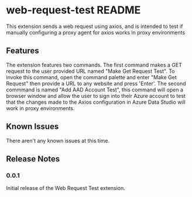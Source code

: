 # web-request-test README

This extension sends a web request using axios, and is intended to test if manually configuring a proxy agent for axios works in proxy environments

## Features

The extension features two commands. The first command makes a GET request to the user provided URL named "Make Get Request Test". To invoke this command, open the command palette and enter "Make Get Request" then provide a URL to any website and press 'Enter'.  The second commmand is named "Add AAD Account Test", this command will open a browser window and allow the user to sign into their Azure account to test that the changes made to the Axios configuration in Azure Data Studio will work in proxy environments.

## Known Issues

There aren't any known issues at this time.

## Release Notes

### 0.0.1

Initial release of the Web Request Test extension.
